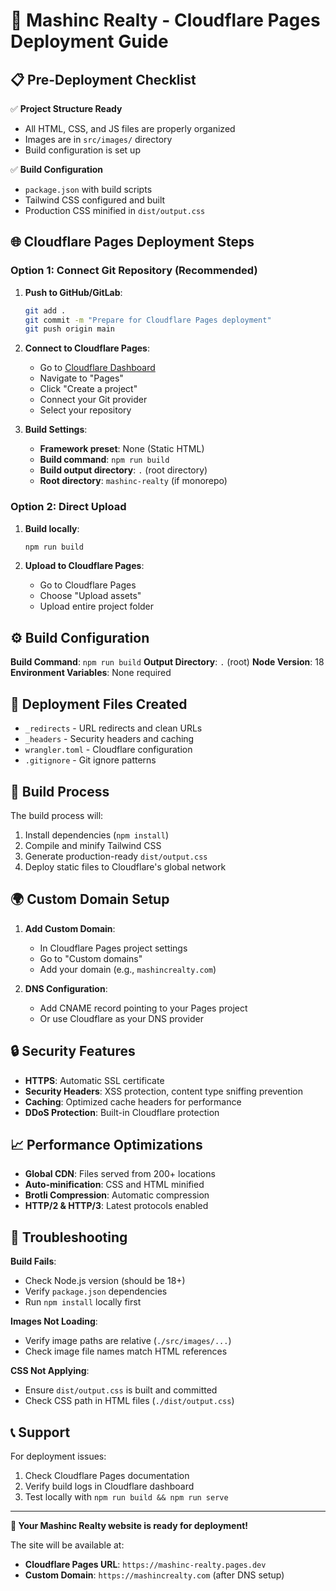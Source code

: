 # 🚀 Mashinc Realty - Cloudflare Pages Deployment Guide

## 📋 Pre-Deployment Checklist

✅ **Project Structure Ready**
- All HTML, CSS, and JS files are properly organized
- Images are in `src/images/` directory
- Build configuration is set up

✅ **Build Configuration**
- `package.json` with build scripts
- Tailwind CSS configured and built
- Production CSS minified in `dist/output.css`

## 🌐 Cloudflare Pages Deployment Steps

### Option 1: Connect Git Repository (Recommended)

1. **Push to GitHub/GitLab**:
   ```bash
   git add .
   git commit -m "Prepare for Cloudflare Pages deployment"
   git push origin main
   ```

2. **Connect to Cloudflare Pages**:
   - Go to [Cloudflare Dashboard](https://dash.cloudflare.com)
   - Navigate to "Pages"
   - Click "Create a project"
   - Connect your Git provider
   - Select your repository

3. **Build Settings**:
   - **Framework preset**: None (Static HTML)
   - **Build command**: `npm run build`
   - **Build output directory**: `.` (root directory)
   - **Root directory**: `mashinc-realty` (if monorepo)

### Option 2: Direct Upload

1. **Build locally**:
   ```bash
   npm run build
   ```

2. **Upload to Cloudflare Pages**:
   - Go to Cloudflare Pages
   - Choose "Upload assets"
   - Upload entire project folder

## ⚙️ Build Configuration

**Build Command**: `npm run build`
**Output Directory**: `.` (root)
**Node Version**: 18
**Environment Variables**: None required

## 📁 Deployment Files Created

- `_redirects` - URL redirects and clean URLs
- `_headers` - Security headers and caching
- `wrangler.toml` - Cloudflare configuration
- `.gitignore` - Git ignore patterns

## 🔧 Build Process

The build process will:
1. Install dependencies (`npm install`)
2. Compile and minify Tailwind CSS
3. Generate production-ready `dist/output.css`
4. Deploy static files to Cloudflare's global network

## 🌍 Custom Domain Setup

1. **Add Custom Domain**:
   - In Cloudflare Pages project settings
   - Go to "Custom domains"
   - Add your domain (e.g., `mashincrealty.com`)

2. **DNS Configuration**:
   - Add CNAME record pointing to your Pages project
   - Or use Cloudflare as your DNS provider

## 🔒 Security Features

- **HTTPS**: Automatic SSL certificate
- **Security Headers**: XSS protection, content type sniffing prevention
- **Caching**: Optimized cache headers for performance
- **DDoS Protection**: Built-in Cloudflare protection

## 📈 Performance Optimizations

- **Global CDN**: Files served from 200+ locations
- **Auto-minification**: CSS and HTML minified
- **Brotli Compression**: Automatic compression
- **HTTP/2 & HTTP/3**: Latest protocols enabled

## 🚨 Troubleshooting

**Build Fails**:
- Check Node.js version (should be 18+)
- Verify `package.json` dependencies
- Run `npm install` locally first

**Images Not Loading**:
- Verify image paths are relative (`./src/images/...`)
- Check image file names match HTML references

**CSS Not Applying**:
- Ensure `dist/output.css` is built and committed
- Check CSS path in HTML files (`./dist/output.css`)

## 📞 Support

For deployment issues:
1. Check Cloudflare Pages documentation
2. Verify build logs in Cloudflare dashboard
3. Test locally with `npm run build && npm run serve`

---

**🎉 Your Mashinc Realty website is ready for deployment!**

The site will be available at:
- **Cloudflare Pages URL**: `https://mashinc-realty.pages.dev`
- **Custom Domain**: `https://mashincrealty.com` (after DNS setup)
